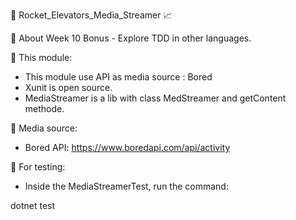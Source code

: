 🚀 Rocket_Elevators_Media_Streamer 📈

🎯 About Week 10 Bonus - Explore TDD in other languages.

📌 This module:

- This module use API as media source : Bored
- Xunit is open source.
- MediaStreamer is a lib with class MedStreamer and getContent methode.

📌 Media source:

- Bored API: https://www.boredapi.com/api/activity

📌 For testing:

- Inside the MediaStreamerTest, run the command:

dotnet test